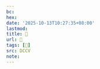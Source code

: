 ```yaml
---
bc:
hex:
date: '2025-10-13T10:27:35+08:00'
lastmod:
title: 􄵗
url: 􄵗
tags: [𧃢]
src: DCCV
note:
---
```

